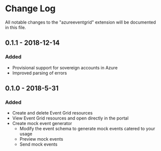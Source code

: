 # Change Log

All notable changes to the "azureeventgrid" extension will be documented in this file.

## 0.1.1 - 2018-12-14

### Added

- Provisional support for sovereign accounts in Azure
- Improved parsing of errors

## 0.1.0 - 2018-5-31

### Added

- Create and delete Event Grid resources
- View Event Grid resources and open directly in the portal
- Create mock event generator
  - Modify the event schema to generate mock events catered to your usage
  - Preview mock events
  - Send mock events

